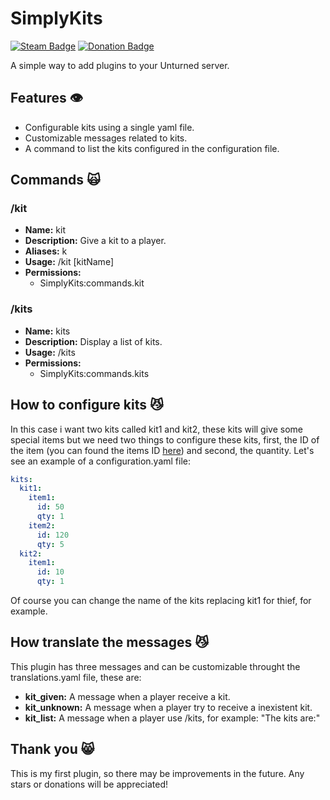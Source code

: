 # SimplyKits
[![Steam Badge](https://img.shields.io/badge/steam-blue)](https://steamcommunity.com/id/lirantick/)
[![Donation Badge](https://img.shields.io/badge/donate-yellow)](https://www.paypal.com/donate/?hosted_button_id=P6K7NMBQY28EA)



A simple way to add plugins to your Unturned server.

## Features 👁️

- Configurable kits using a single yaml file.
- Customizable messages related to kits.
- A command to list the kits configured in the configuration file.

## Commands 🙀

### /kit

- **Name:** kit
- **Description:** Give a kit to a player.
- **Aliases:** k
- **Usage:** /kit [kitName]
- **Permissions:**
  - SimplyKits:commands.kit

 ### /kits

- **Name:** kits
- **Description:** Display a list of kits.
- **Usage:** /kits 
- **Permissions:**
  - SimplyKits:commands.kits


## How to configure kits 😼


In this case i want two kits called kit1 and kit2, these kits will give some special items but we need two things to configure these kits, first, the ID of the item (you can found the items ID [here](https://unturnedhub.com/items)) and second, the quantity. Let's see an example of a configuration.yaml file:


```yaml
kits:
  kit1:
    item1:
      id: 50
      qty: 1
    item2: 
      id: 120
      qty: 5
  kit2:
    item1:
      id: 10
      qty: 1
```

Of course you can change the name of the kits replacing kit1 for thief, for example. 

## How translate the messages 😼

This plugin has three messages and can be customizable throught the translations.yaml file, these are:

- **kit_given:** A message when a player receive a kit.
- **kit_unknown:** A message when a player try to receive a inexistent kit.
- **kit_list:** A message when a player use /kits, for example: "The kits are:"


## Thank you 😸

This is my first plugin, so there may be improvements in the future. Any stars or donations will be appreciated!
